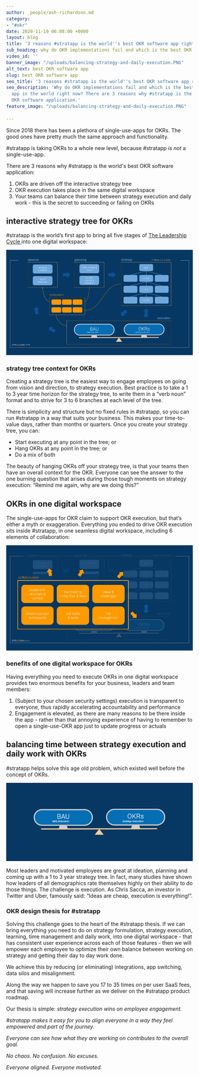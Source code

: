 ```yaml
---
author: _people/ash-richardson.md
category:
- "#okr"
date: 2020-11-19 06:08:00 +0000
layout: blog
title: '3 reasons #stratapp is the world''s best OKR software app right now'
sub_heading: why do OKR implementations fail and which is the best OKR software app?
video_id: ''
banner_image: "/uploads/balancing-strategy-and-daily-execution.PNG"
alt_text: best OKR software app
slug: best OKR software app
seo_title: '3 reasons #stratapp is the world''s best OKR software app right now'
seo_description: 'Why do OKR implementations fail and which is the best OKR software
  app in the world right now? There are 3 reasons why #stratapp is the world''s best
  OKR software application.'
feature_image: "/uploads/balancing-strategy-and-daily-execution.PNG"

---
```

Since 2018 there has been a plethora of single-use-apps for OKRs. The good ones have pretty much the same approach and functionality.

\#stratapp is taking OKRs to a whole new level, because #stratapp _is not_ a single-use-app.

There are 3 reasons why #stratapp is the world's best OKR software application:

1. OKRs are driven off the interactive strategy tree
2. OKR execution takes place in the same digital workspace
3. Your teams can balance their time between strategy execution and daily work - this is the secret to succeeding or failing on OKRs

## interactive strategy tree for OKRs

\#stratapp is the world’s first app to bring all five stages of [The Leadership Cycle ](http://bit.ly/stratapp-the-leadership-cycle "The Leadership Cycle")into one digital workspace:

![](/uploads/the-leadership-cycle.jpg)

### strategy tree context for OKRs

Creating a strategy tree is the easiest way to engage employees on going from vision and direction, to strategy execution. Best practice is to take a 1 to 3 year time horizon for the strategy tree, to write them in a “verb noun” format and to strive for 3 to 6 branches at each level of the tree.

There is simplicity and structure but no fixed rules in #stratapp, so you can run #stratapp in a way that suits your business.  This makes your time-to-value days, rather than months or quarters. Once you create your strategy tree, you can:

* Start executing at any point in the tree; or
* Hang OKRs at any point in the tree; or
* Do a mix of both

The beauty of hanging OKRs off your strategy tree, is that your teams then have an overall context for the OKR. Everyone can see the answer to the one burning question that arises during those tough moments on strategy execution: “Remind me again, why are we doing this?”

## OKRs in one digital workspace

The single-use-apps for OKR claim to support OKR execution, but that’s either a myth or exaggeration. Everything you ended to drive OKR execution sits inside #stratapp, in one seamless digital workspace, including 6 elements of collaboration:

![](/uploads/6-elements-of-collaboration.jpg)

### benefits of one digital workspace for OKRs

Having everything you need to execute OKRs in one digital workspace provides two enormous benefits for your business, leaders and team members:

1. (Subject to your chosen security settings) execution is transparent to everyone, thus rapidly accelerating accountability and performance
2. Engagement is elevated, as there are many reasons to be there inside the app - rather than that annoying experience of having to remember to open a single-use-OKR app just to update progress or actuals

## balancing time between strategy execution and daily work with OKRs

\#stratapp helps solve this age old problem, which existed well before the concept of OKRs.

![](/uploads/balancing-strategy-and-daily-execution.PNG)

Most leaders and motivated employees are great at ideation, planning and coming up with a 1 to 3 year strategy tree. In fact, many studies have shown how leaders of all demographics rate themselves highly on their ability to do those things. The challenge is execution. As Chris Sacca, an investor in Twitter and Uber, famously said: “Ideas are cheap, execution is everything!”.

### OKR design thesis for #stratapp

Solving this challenge goes to the heart of the #stratapp thesis. If we can bring everything you need to do on strategy formulation, strategy execution, learning, time management and daily work, into one digital workspace - that has consistent user experience across each of those features - then we will empower each employee to optimize their own balance between working on strategy and getting their day to day work done.

We achieve this by reducing (or eliminating) integrations, app switching, data silos and misalignment.

Along the way we happen to save you 17 to 35 times on per user SaaS fees, and that saving will increase further as we deliver on the #stratapp product roadmap.

Our thesis is simple: _strategy execution wins on employee engagement._

_#stratapp makes it easy for you to align everyone in a way they feel empowered and part of the journey._

_Everyone can see how what they are working on contributes to the overall goal._

_No chaos. No confusion. No excuses._

_Everyone aligned. Everyone motivated._